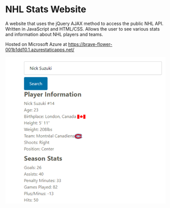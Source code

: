 # NHL Stats Website

A website that uses the jQuery AJAX method to access the public NHL API. Written in JavaScript and HTML/CSS. Allows the user to see various stats and information about NHL players and teams.

Hosted on Microsoft Azure at https://brave-flower-001b1dd10.1.azurestaticapps.net/

![Sample Image of the NHL Website showing Nick Suzuki's stats.](./splash\splashscreen.png?raw=true "Optional Title")




